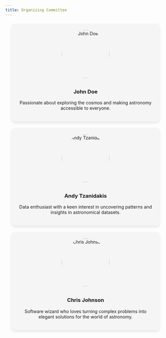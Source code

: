 ```yaml
---
title: Organizing Committee 
---
```


<style>
  .team-member {
    border-radius: 10px;
    box-shadow: 0 4px 8px rgba(0, 0, 0, 0.1);
    margin: 20px;
    padding: 20px;
    text-align: center;
    background-color: #f5f5f5;
  }

  .team-member img {
    border-radius: 50%;
    width: 150px;
    height: 150px;
    margin-bottom: 10px;
  }
</style>

<div class="team-member">
    <img src="https://example.com/path/to/img1.jpg" alt="John Doe">
    <h3>John Doe</h3>
    <p class="blurb">Passionate about exploring the cosmos and making astronomy accessible to everyone.</p>
</div>

<div class="team-member">
    <img src="https://astro.washington.edu/sites/astro/files/styles/portrait/public/profile-images/Screen%20Shot%202024-02-10%20at%201.33.38%20PM.png?itok=vND0FoAm" alt="Andy Tzanidakis">
    <h3>Andy Tzanidakis</h3>
    <p class="blurb">Data enthusiast with a keen interest in uncovering patterns and insights in astronomical datasets.</p>
</div>

<div class="team-member">
    <img src="https://example.com/path/to/img3.jpg" alt="Chris Johnson">
    <h3>Chris Johnson</h3>
    <p class="blurb">Software wizard who loves turning complex problems into elegant solutions for the world of astronomy.</p>
</div>
